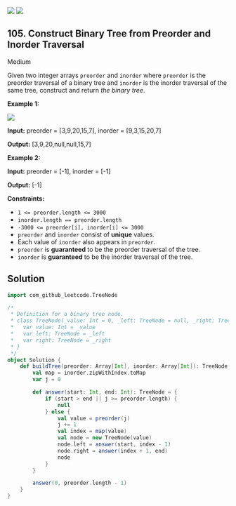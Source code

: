 [![](https://img.shields.io/github/stars/javadev/LeetCode-in-All?label=Stars&style=flat-square)](https://github.com/javadev/LeetCode-in-All)
[![](https://img.shields.io/github/forks/javadev/LeetCode-in-All?label=Fork%20me%20on%20GitHub%20&style=flat-square)](https://github.com/javadev/LeetCode-in-All/fork)

## 105\. Construct Binary Tree from Preorder and Inorder Traversal

Medium

Given two integer arrays `preorder` and `inorder` where `preorder` is the preorder traversal of a binary tree and `inorder` is the inorder traversal of the same tree, construct and return _the binary tree_.

**Example 1:**

![](https://assets.leetcode.com/uploads/2021/02/19/tree.jpg)

**Input:** preorder = [3,9,20,15,7], inorder = [9,3,15,20,7]

**Output:** [3,9,20,null,null,15,7] 

**Example 2:**

**Input:** preorder = [-1], inorder = [-1]

**Output:** [-1] 

**Constraints:**

*   `1 <= preorder.length <= 3000`
*   `inorder.length == preorder.length`
*   `-3000 <= preorder[i], inorder[i] <= 3000`
*   `preorder` and `inorder` consist of **unique** values.
*   Each value of `inorder` also appears in `preorder`.
*   `preorder` is **guaranteed** to be the preorder traversal of the tree.
*   `inorder` is **guaranteed** to be the inorder traversal of the tree.

## Solution

```scala
import com_github_leetcode.TreeNode

/*
 * Definition for a binary tree node.
 * class TreeNode(_value: Int = 0, _left: TreeNode = null, _right: TreeNode = null) {
 *   var value: Int = _value
 *   var left: TreeNode = _left
 *   var right: TreeNode = _right
 * }
 */
object Solution {
    def buildTree(preorder: Array[Int], inorder: Array[Int]): TreeNode = {
        val map = inorder.zipWithIndex.toMap
        var j = 0

        def answer(start: Int, end: Int): TreeNode = {
            if (start > end || j >= preorder.length) {
                null
            } else {
                val value = preorder(j)
                j += 1
                val index = map(value)
                val node = new TreeNode(value)
                node.left = answer(start, index - 1)
                node.right = answer(index + 1, end)
                node
            }
        }

        answer(0, preorder.length - 1)
    }
}
```